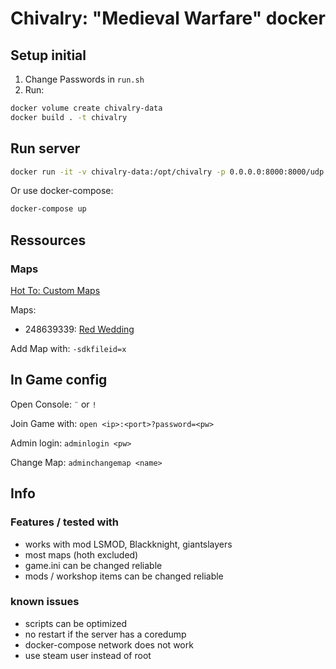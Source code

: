 # Chivalry: "Medieval Warfare" docker

## Setup initial

1. Change Passwords in `run.sh`
2. Run:

```bash
docker volume create chivalry-data
docker build . -t chivalry
```


## Run server

```bash
docker run -it -v chivalry-data:/opt/chivalry -p 0.0.0.0:8000:8000/udp -p 0.0.0.0:27015:27015/udp chivalry
```

Or use docker-compose:

```bash
docker-compose up
```


## Ressources

### Maps

[Hot To: Custom Maps](https://tornbannerjira.atlassian.net/wiki/spaces/CHIVCOM/pages/13336759/Hosting+a+server+with+custom+content)

Maps:
* 248639339: [Red Wedding](https://steamcommunity.com/sharedfiles/filedetails/?id=248639339)

Add Map with: `-sdkfileid=x`


## In Game config

Open Console: `¨` or `!`

Join Game with: `open <ip>:<port>?password=<pw>`

Admin login: `adminlogin <pw>`

Change Map: `adminchangemap <name>`


## Info

### Features / tested with

* works with mod LSMOD, Blackknight, giantslayers
* most maps (hoth excluded)
* game.ini can be changed reliable
* mods / workshop items can be changed reliable

### known issues

* scripts can be optimized
* no restart if the server has a coredump
* docker-compose network does not work
* use steam user instead of root

